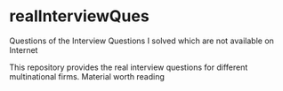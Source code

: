 # realInterviewQues
Questions of the Interview Questions I solved which are not available on Internet

This repository provides the real interview questions for different multinational firms.
Material worth reading
